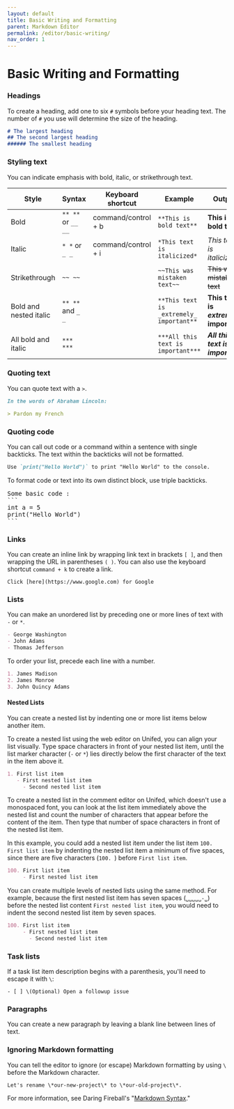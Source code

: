 ```yaml
---
layout: default
title: Basic Writing and Formatting
parent: Markdown Editor
permalink: /editor/basic-writing/
nav_order: 1
---
```


# Basic Writing and Formatting

### Headings

To create a heading, add one to six `#` symbols before your heading text. The number of `#` you use will determine the size of the heading.

```markdown
# The largest heading
## The second largest heading
###### The smallest heading
```

### Styling text

You can indicate emphasis with bold, italic, or strikethrough text.

| Style | Syntax | Keyboard shortcut | Example | Output |
| --- | --- | --- | --- | --- |
| Bold | `** **` or `__ __` | command/control + b | `**This is bold text**` | **This is bold text** |
| Italic | `* *` or `_ _` | command/control + i | `*This text is italicized*` | *This text is italicized* |
| Strikethrough | `~~ ~~` | | `~~This was mistaken text~~` | ~~This was mistaken text~~ |
| Bold and nested italic | `** **` and `_ _` | | `**This text is _extremely_ important**` | **This text is _extremely_ important** |
| All bold and italic | `*** ***` | | `***All this text is important***` | ***All this text is important*** |

### Quoting text

You can quote text with a `>`.

```markdown
In the words of Abraham Lincoln:

> Pardon my French
```


### Quoting code

You can call out code or a command within a sentence with single backticks. The text within the backticks will not be formatted.

```markdown
Use `print("Hello World")` to print "Hello World" to the console.
```


To format code or text into its own distinct block, use triple backticks.

<pre>
Some basic code :
```
int a = 5
print("Hello World")
```
</pre>


### Links

You can create an inline link by wrapping link text in brackets `[ ]`, and then wrapping the URL in parentheses `( )`. You can also use the keyboard shortcut `command + k` to create a link.

`Click [here](https://www.google.com) for Google`

### Lists

You can make an unordered list by preceding one or more lines of text with `-` or `*`.

```markdown
- George Washington
- John Adams
- Thomas Jefferson
```


To order your list, precede each line with a number.

```markdown
1. James Madison
2. James Monroe
3. John Quincy Adams
```


#### Nested Lists

You can create a nested list by indenting one or more list items below another item.

To create a nested list using the web editor on Unifed, you can align your list visually. Type space characters in front of your nested list item, until the list marker character (`-` or `*`) lies directly below the first character of the text in the item above it.

```markdown
1. First list item
   - First nested list item
     - Second nested list item
```

To create a nested list in the comment editor on Unifed, which doesn't use a monospaced font, you can look at the list item immediately above the nested list and count the number of characters that appear before the content of the item. Then type that number of space characters in front of the nested list item.

In this example, you could add a nested list item under the list item `100. First list item` by indenting the nested list item a minimum of five spaces, since there are five characters (`100. `) before `First list item`.

```markdown
100. First list item
     - First nested list item
```
 

You can create multiple levels of nested lists using the same method. For example, because the first nested list item has seven spaces (`␣␣␣␣␣-␣`) before the nested list content `First nested list item`, you would need to indent the second nested list item by seven spaces.

```markdown
100. First list item
     - First nested list item
       - Second nested list item
```

### Task lists

If a task list item description begins with a parenthesis, you'll need to escape it with `\`:

`- [ ] \(Optional) Open a followup issue`

### Paragraphs

You can create a new paragraph by leaving a blank line between lines of text.

### Ignoring Markdown formatting

You can tell the editor to ignore (or escape) Markdown formatting by using `\` before the Markdown character.

`Let's rename \*our-new-project\* to \*our-old-project\*.`

For more information, see Daring Fireball's "[Markdown Syntax](https://daringfireball.net/projects/markdown/syntax#backslash)."